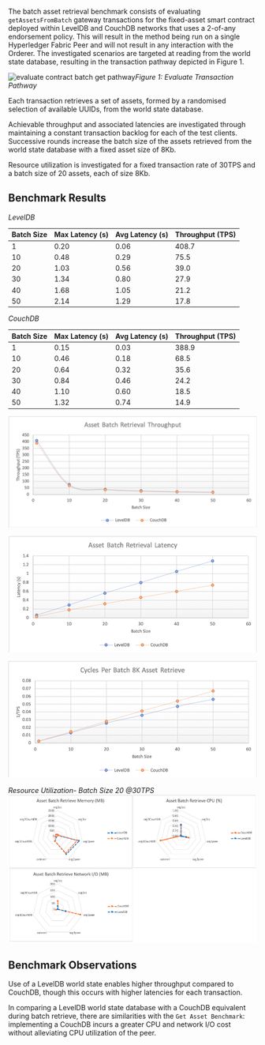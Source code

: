 The batch asset retrieval benchmark consists of evaluating `getAssetsFromBatch` gateway transactions for the fixed-asset smart contract deployed within LevelDB and CouchDB networks that uses a 2-of-any endorsement policy. This will result in the method being run on a single Hyperledger Fabric Peer and will not result in any interaction with the Orderer. The investigated scenarios are targeted at reading from the world state database, resulting in the transaction pathway depicted in Figure 1.

![evaluate contract batch get pathway](../../../../../../diagrams/TransactionRoute_Evaluate.png)*Figure 1: Evaluate Transaction Pathway*

Each transaction retrieves a set of assets, formed by a randomised selection of available UUIDs, from the world state database.

Achievable throughput and associated latencies are investigated through maintaining a constant transaction backlog for each of the test clients. Successive rounds increase the batch size of the assets retrieved from the world state database with a fixed asset size of 8Kb.

Resource utilization is investigated for a fixed transaction rate of 30TPS and a batch size of 20 assets, each of size 8Kb.

## Benchmark Results
*LevelDB*

| Batch Size | Max Latency (s) | Avg Latency (s) | Throughput (TPS) |
| ---------- | --------------- | --------------- | ---------------- |
| 1 | 0.20 | 0.06 | 408.7 |
| 10 | 0.48 | 0.29 | 75.5 |
| 20 | 1.03 | 0.56 | 39.0 |
| 30 | 1.34 | 0.80 | 27.9 |
| 40 | 1.68 | 1.05 | 21.2 |
| 50 | 2.14 | 1.29 | 17.8 |

*CouchDB*

| Batch Size | Max Latency (s) | Avg Latency (s) | Throughput (TPS) |
| ---------- | --------------- | --------------- | ---------------- |
| 1 | 0.15 | 0.03 | 388.9 |
| 10 | 0.46 | 0.18 | 68.5 |
| 20 | 0.64 | 0.32 | 35.6 |
| 30 | 0.84 | 0.46 | 24.2 |
| 40 | 1.10 | 0.60 | 18.5 |
| 50 | 1.32 | 0.74 | 14.9 |

![batch query fabric tps performance](../../../../../charts/1.4.0/nodeJS/nodeSDK/getAssetBatch/GetAssetBatchTPS.png)

![batch query fabric latency performance](../../../../../charts/1.4.0/nodeJS/nodeSDK/getAssetBatch/GetAssetBatchLatency.png)

![batch query fabric cycles performance](../../../../../charts/1.4.0/nodeJS/nodeSDK/getAssetBatch/GetAssetBatchCycles.png)

*Resource Utilization- Batch Size 20 @30TPS*
![batch query fabric resource utilization](../../../../../charts/1.4.0/nodeJS/nodeSDK/getAssetBatch/GetAssetBatchRadar.png)

## Benchmark Observations
Use of a LevelDB world state enables higher throughput compared to CouchDB, though this occurs with higher latencies for each transaction.

In comparing a LevelDB world state database with a CouchDB equivalent during batch retrieve, there are similarities with the `Get Asset Benchmark`: implementing a CouchDB incurs a greater CPU and network I/O cost without alleviating CPU utilization of the peer.